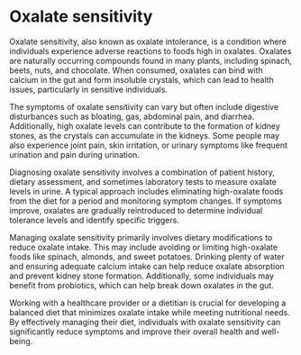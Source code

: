 [//]: # (source: gpt-40)
[//]: # (aka: oxalate intolerance)
[//]: # (tags: sensitivities)

# Oxalate sensitivity

Oxalate sensitivity, also known as oxalate intolerance, is a condition where individuals experience adverse reactions to foods high in oxalates. Oxalates are naturally occurring compounds found in many plants, including spinach, beets, nuts, and chocolate. When consumed, oxalates can bind with calcium in the gut and form insoluble crystals, which can lead to health issues, particularly in sensitive individuals.

The symptoms of oxalate sensitivity can vary but often include digestive disturbances such as bloating, gas, abdominal pain, and diarrhea. Additionally, high oxalate levels can contribute to the formation of kidney stones, as the crystals can accumulate in the kidneys. Some people may also experience joint pain, skin irritation, or urinary symptoms like frequent urination and pain during urination.

Diagnosing oxalate sensitivity involves a combination of patient history, dietary assessment, and sometimes laboratory tests to measure oxalate levels in urine. A typical approach includes eliminating high-oxalate foods from the diet for a period and monitoring symptom changes. If symptoms improve, oxalates are gradually reintroduced to determine individual tolerance levels and identify specific triggers.

Managing oxalate sensitivity primarily involves dietary modifications to reduce oxalate intake. This may include avoiding or limiting high-oxalate foods like spinach, almonds, and sweet potatoes. Drinking plenty of water and ensuring adequate calcium intake can help reduce oxalate absorption and prevent kidney stone formation. Additionally, some individuals may benefit from probiotics, which can help break down oxalates in the gut.

Working with a healthcare provider or a dietitian is crucial for developing a balanced diet that minimizes oxalate intake while meeting nutritional needs. By effectively managing their diet, individuals with oxalate sensitivity can significantly reduce symptoms and improve their overall health and well-being.